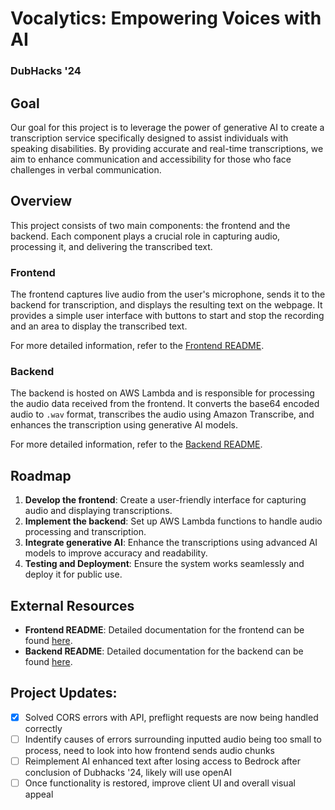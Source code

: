 # Vocalytics: Empowering Voices with AI
### DubHacks '24

## Goal

Our goal for this project is to leverage the power of generative AI to create a transcription service specifically designed to assist individuals with speaking disabilities. By providing accurate and real-time transcriptions, we aim to enhance communication and accessibility for those who face challenges in verbal communication.

## Overview

This project consists of two main components: the frontend and the backend. Each component plays a crucial role in capturing audio, processing it, and delivering the transcribed text.

### Frontend

The frontend captures live audio from the user's microphone, sends it to the backend for transcription, and displays the resulting text on the webpage. It provides a simple user interface with buttons to start and stop the recording and an area to display the transcribed text.

For more detailed information, refer to the [Frontend README](https://github.com/samkorostov/Vocalytics/blob/main/frontend/README.md).

### Backend

The backend is hosted on AWS Lambda and is responsible for processing the audio data received from the frontend. It converts the base64 encoded audio to `.wav` format, transcribes the audio using Amazon Transcribe, and enhances the transcription using generative AI models.

For more detailed information, refer to the [Backend README](https://github.com/samkorostov/Vocalytics/blob/main/frontend/README.md).

## Roadmap

1. **Develop the frontend**: Create a user-friendly interface for capturing audio and displaying transcriptions.
2. **Implement the backend**: Set up AWS Lambda functions to handle audio processing and transcription.
3. **Integrate generative AI**: Enhance the transcriptions using advanced AI models to improve accuracy and readability.
4. **Testing and Deployment**: Ensure the system works seamlessly and deploy it for public use.

## External Resources

- **Frontend README**: Detailed documentation for the frontend can be found [here](https://github.com/samkorostov/Vocalytics/blob/main/frontend/README.md).
- **Backend README**: Detailed documentation for the backend can be found [here](https://github.com/samkorostov/Vocalytics/blob/main/backend/README.md).

## Project Updates:
- [X] Solved CORS errors with API, preflight requests are now being handled correctly
- [ ] Indentify causes of errors surrounding inputted audio being too small to process, need to look into how frontend sends audio chunks
- [ ] Reimplement AI enhanced text after losing access to Bedrock after conclusion of Dubhacks '24, likely will use openAI
- [ ] Once functionality is restored, improve client UI and overall visual appeal
